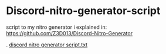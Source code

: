 # Discord-nitro-generator-script
script to my nitro generator i explained in: https://github.com/Z3D013/Discord-Nitro-Generator

.
[discord nitro generator script.txt](https://github.com/Z3D013/Discord-nitro-generator-script/files/7894376/discord.nitro.generator.script.txt)
